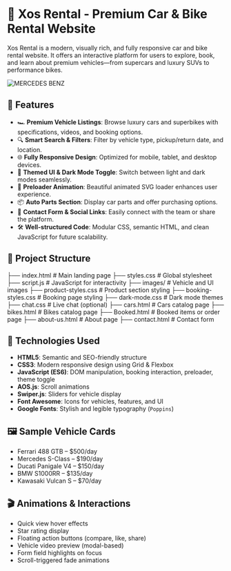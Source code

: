 # 🚗 Xos Rental - Premium Car & Bike Rental Website

Xos Rental is a modern, visually rich, and fully responsive car and bike rental website. It offers an interactive platform for users to explore, book, and learn about premium vehicles—from supercars and luxury SUVs to performance bikes.

![MERCEDES BENZ](https://github.com/user-attachments/assets/a851fced-9424-4578-ae7c-462af045b39a
) <!-- Replace with your actual screenshot path -->

## 🌟 Features

- 🏎️ **Premium Vehicle Listings**: Browse luxury cars and superbikes with specifications, videos, and booking options.
- 🔍 **Smart Search & Filters**: Filter by vehicle type, pickup/return date, and location.
- 🌐 **Fully Responsive Design**: Optimized for mobile, tablet, and desktop devices.
- 🎨 **Themed UI & Dark Mode Toggle**: Switch between light and dark modes seamlessly.
- 🚀 **Preloader Animation**: Beautiful animated SVG loader enhances user experience.
- 📦 **Auto Parts Section**: Display car parts and offer purchasing options.
- 💬 **Contact Form & Social Links**: Easily connect with the team or share the platform.
- 🛠️ **Well-structured Code**: Modular CSS, semantic HTML, and clean JavaScript for future scalability.

## 📁 Project Structure
├── index.html # Main landing page
├── styles.css # Global stylesheet
├── script.js # JavaScript for interactivity
├── images/ # Vehicle and UI images
├── product-styles.css # Product section styling
├── booking-styles.css # Booking page styling
├── dark-mode.css # Dark mode themes
├── chat.css # Live chat (optional)
├── cars.html # Cars catalog page
├── bikes.html # Bikes catalog page
├── Booked.html # Booked items or order page
├── about-us.html # About page
├── contact.html # Contact form

## 🚧 Technologies Used

- **HTML5**: Semantic and SEO-friendly structure
- **CSS3**: Modern responsive design using Grid & Flexbox
- **JavaScript (ES6)**: DOM manipulation, booking interaction, preloader, theme toggle
- **AOS.js**: Scroll animations
- **Swiper.js**: Sliders for vehicle display
- **Font Awesome**: Icons for vehicles, features, and UI
- **Google Fonts**: Stylish and legible typography (`Poppins`)

## 🖼️ Sample Vehicle Cards

- Ferrari 488 GTB – $500/day
- Mercedes S-Class – $190/day
- Ducati Panigale V4 – $150/day
- BMW S1000RR – $135/day
- Kawasaki Vulcan S – $70/day

## 🎬 Animations & Interactions

- Quick view hover effects
- Star rating display
- Floating action buttons (compare, like, share)
- Vehicle video preview (modal-based)
- Form field highlights on focus
- Scroll-triggered fade animations



